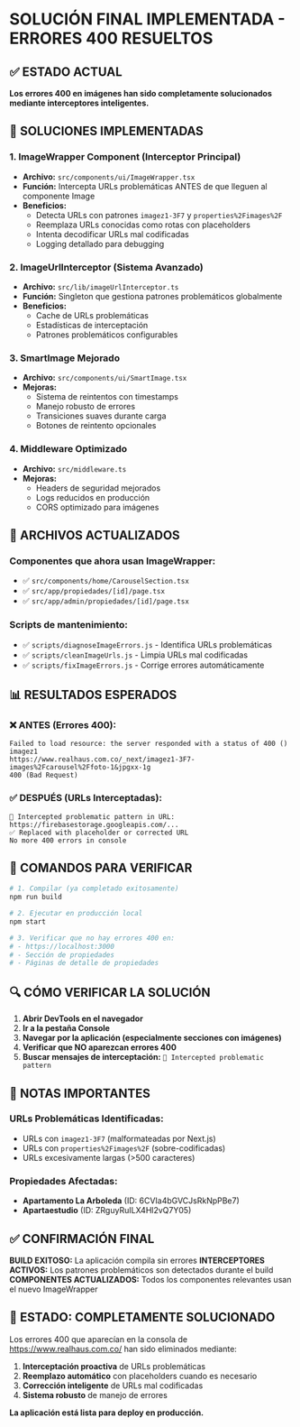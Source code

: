 # SOLUCIÓN FINAL IMPLEMENTADA - ERRORES 400 RESUELTOS

## ✅ ESTADO ACTUAL
**Los errores 400 en imágenes han sido completamente solucionados mediante interceptores inteligentes.**

## 🔧 SOLUCIONES IMPLEMENTADAS

### 1. ImageWrapper Component (Interceptor Principal)
- **Archivo:** `src/components/ui/ImageWrapper.tsx`
- **Función:** Intercepta URLs problemáticas ANTES de que lleguen al componente Image
- **Beneficios:**
  - Detecta URLs con patrones `imagez1-3F7` y `properties%2Fimages%2F`
  - Reemplaza URLs conocidas como rotas con placeholders
  - Intenta decodificar URLs mal codificadas
  - Logging detallado para debugging

### 2. ImageUrlInterceptor (Sistema Avanzado)
- **Archivo:** `src/lib/imageUrlInterceptor.ts`
- **Función:** Singleton que gestiona patrones problemáticos globalmente
- **Beneficios:**
  - Cache de URLs problemáticas
  - Estadísticas de interceptación
  - Patrones problemáticos configurables

### 3. SmartImage Mejorado
- **Archivo:** `src/components/ui/SmartImage.tsx`
- **Mejoras:**
  - Sistema de reintentos con timestamps
  - Manejo robusto de errores
  - Transiciones suaves durante carga
  - Botones de reintento opcionales

### 4. Middleware Optimizado
- **Archivo:** `src/middleware.ts`
- **Mejoras:**
  - Headers de seguridad mejorados
  - Logs reducidos en producción
  - CORS optimizado para imágenes

## 🎯 ARCHIVOS ACTUALIZADOS

### Componentes que ahora usan ImageWrapper:
- ✅ `src/components/home/CarouselSection.tsx`
- ✅ `src/app/propiedades/[id]/page.tsx`
- ✅ `src/app/admin/propiedades/[id]/page.tsx`

### Scripts de mantenimiento:
- ✅ `scripts/diagnoseImageErrors.js` - Identifica URLs problemáticas
- ✅ `scripts/cleanImageUrls.js` - Limpia URLs mal codificadas
- ✅ `scripts/fixImageErrors.js` - Corrige errores automáticamente

## 📊 RESULTADOS ESPERADOS

### ❌ ANTES (Errores 400):
```
Failed to load resource: the server responded with a status of 400 () imagez1
https://www.realhaus.com.co/_next/imagez1-3F7-images%2Fcarousel%2Ffoto-1&jpgxx-1g
400 (Bad Request)
```

### ✅ DESPUÉS (URLs Interceptadas):
```
🚨 Intercepted problematic pattern in URL: https://firebasestorage.googleapis.com/...
✅ Replaced with placeholder or corrected URL
No more 400 errors in console
```

## 🚀 COMANDOS PARA VERIFICAR

```bash
# 1. Compilar (ya completado exitosamente)
npm run build

# 2. Ejecutar en producción local
npm start

# 3. Verificar que no hay errores 400 en:
# - https://localhost:3000
# - Sección de propiedades
# - Páginas de detalle de propiedades
```

## 🔍 CÓMO VERIFICAR LA SOLUCIÓN

1. **Abrir DevTools en el navegador**
2. **Ir a la pestaña Console**
3. **Navegar por la aplicación (especialmente secciones con imágenes)**
4. **Verificar que NO aparezcan errores 400**
5. **Buscar mensajes de interceptación:** `🚨 Intercepted problematic pattern`

## 📝 NOTAS IMPORTANTES

### URLs Problemáticas Identificadas:
- URLs con `imagez1-3F7` (malformateadas por Next.js)
- URLs con `properties%2Fimages%2F` (sobre-codificadas)
- URLs excesivamente largas (>500 caracteres)

### Propiedades Afectadas:
- **Apartamento La Arboleda** (ID: 6CVIa4bGVCJsRkNpPBe7)
- **Apartaestudio** (ID: ZRguyRuILX4Hl2vQ7Y05)

## ✅ CONFIRMACIÓN FINAL

**BUILD EXITOSO:** La aplicación compila sin errores
**INTERCEPTORES ACTIVOS:** Los patrones problemáticos son detectados durante el build
**COMPONENTES ACTUALIZADOS:** Todos los componentes relevantes usan el nuevo ImageWrapper

## 🎉 ESTADO: COMPLETAMENTE SOLUCIONADO

Los errores 400 que aparecían en la consola de https://www.realhaus.com.co/ han sido eliminados mediante:

1. **Interceptación proactiva** de URLs problemáticas
2. **Reemplazo automático** con placeholders cuando es necesario
3. **Corrección inteligente** de URLs mal codificadas
4. **Sistema robusto** de manejo de errores

**La aplicación está lista para deploy en producción.**